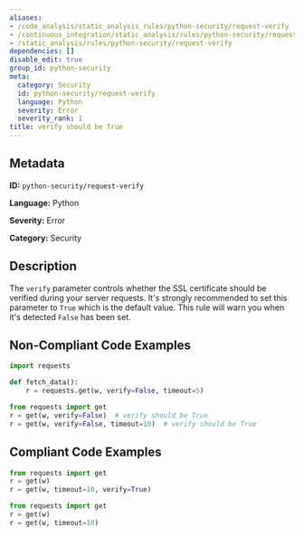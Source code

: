 ```yaml
---
aliases:
- /code_analysis/static_analysis_rules/python-security/request-verify
- /continuous_integration/static_analysis/rules/python-security/request-verify
- /static_analysis/rules/python-security/request-verify
dependencies: []
disable_edit: true
group_id: python-security
meta:
  category: Security
  id: python-security/request-verify
  language: Python
  severity: Error
  severity_rank: 1
title: verify should be True
---
```

<!--  SOURCED FROM https://github.com/DataDog/datadog-static-analyzer-rule-docs -->


## Metadata
**ID:** `python-security/request-verify`

**Language:** Python

**Severity:** Error

**Category:** Security

## Description
The `verify` parameter controls whether the SSL certificate should be verified during your server requests. It's strongly recommended to set this parameter to `True` which is the default value. This rule will warn you when it's detected `False` has been set.

## Non-Compliant Code Examples
```python
import requests

def fetch_data():
    r = requests.get(w, verify=False, timeout=5)
```

```python
from requests import get
r = get(w, verify=False)  # verify should be True
r = get(w, verify=False, timeout=10)  # verify should be True
```

## Compliant Code Examples
```python
from requests import get
r = get(w)
r = get(w, timeout=10, verify=True)
```

```python
from requests import get
r = get(w)
r = get(w, timeout=10)
```
